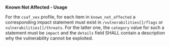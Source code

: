**Known Not Affected - Usage**

For the `csaf_vex` profile, for each item in `known_not_affected` a corresponding impact statement must exist in `/vulnerabilities[]/flags` or `vulnerabilities[]/threats`.
For the latter one, the `category` value for such a statement must be `impact` and the `details` field SHALL contain a description why the vulnerability cannot be exploited.
